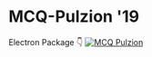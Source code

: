 # MCQ-Pulzion '19


Electron Package 👇
[![MCQ Pulzion](https://snapcraft.io/mcq-pulzion/badge.svg)](https://snapcraft.io/mcq-pulzion)
